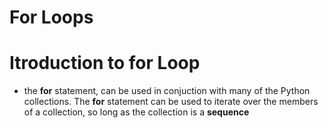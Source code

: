 # For Loops

# Itroduction to for Loop
* the __for__ statement, can be used in conjuction with many of the Python collections. The __for__ statement can be used to iterate over the members of a collection, so long as the collection is a __sequence__